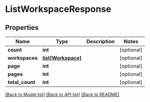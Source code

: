 # ListWorkspaceResponse

## Properties
Name | Type | Description | Notes
------------ | ------------- | ------------- | -------------
**count** | **int** |  | [optional] 
**workspaces** | [**list[Workspace]**](Workspace.md) |  | [optional] 
**page** | **int** |  | [optional] 
**pages** | **int** |  | [optional] 
**total_count** | **int** |  | [optional] 

[[Back to Model list]](../README.md#documentation-for-models) [[Back to API list]](../README.md#documentation-for-api-endpoints) [[Back to README]](../README.md)



